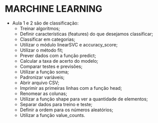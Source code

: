 # MARCHINE LEARNING

- Aula 1 e 2 são de classificação:
    -   Treinar algoritmos;
    -   Definir características (features) do que desejamos classificar;
    -   Classificar em categorias;
    -   Utilizar o módulo linearSVC e accuracy_score;
    -   Utilizar o método fit;
    -   Prever dados com a função predict;
    -   Calcular a taxa de acerto do modelo;
    -   Comparar testes e previsões;
    -   Utilizar a função soma;
    -   Padronizar variáveis;
    -   Abrir arquivo CSV;
    -   Imprimir as primeiras linhas com a função head;
    -   Renomear as colunas;
    -   Utilizar a função shape para ver a quantidade de elementos;
    -   Separar dados para treino e teste;
    -   Definir a ordem para os números aleatórios;
    -   Utilizar a função value_counts.